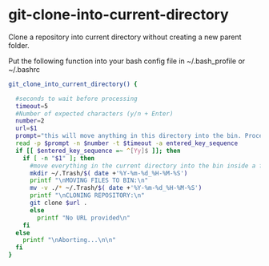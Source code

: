 # git-clone-into-current-directory

Clone a repository into current directory without creating a new parent folder.

Put the following function into your bash config file in ~/.bash_profile or ~/.bashrc
```bash
git_clone_into_current_directory() {

  #seconds to wait before processing
  timeout=5
  #Number of expected characters (y/n + Enter)
  number=2
  url=$1
  prompt="this will move anything in this directory into the bin. Proceed anyway? y/n   "
  read -p $prompt -n $number -t $timeout -a entered_key_sequence
  if [[ $entered_key_sequence =~ ^[Yy]$ ]]; then
    if [ -n "$1" ]; then
      #move everything in the current directory into the bin inside a folder named by the current date and time
      mkdir ~/.Trash/$( date +'%Y-%m-%d_%H-%M-%S')
      printf "\nMOVING FILES TO BIN:\n"
      mv -v ./* ~/.Trash/$( date +'%Y-%m-%d_%H-%M-%S')
      printf "\nCLONING REPOSITORY:\n"
      git clone $url .
      else
        printf "No URL provided\n"
    fi
  else
    printf "\nAborting...\n\n"
  fi
}
```
